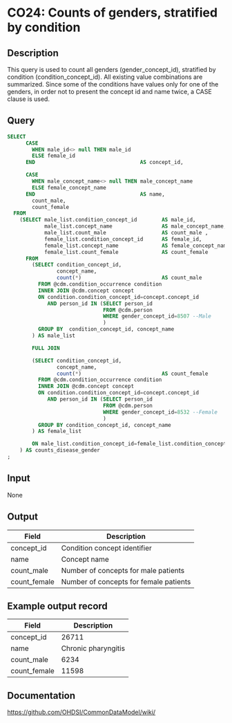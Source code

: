 <!---
Group:condition occurrence
Name:CO24 Counts of genders, stratified by condition
Author:Patrick Ryan
CDM Version: 5.3
-->

# CO24: Counts of genders, stratified by condition

## Description
This query is used to count all genders (gender_concept_id), stratified by condition (condition_concept_id). All existing value combinations are summarized. Since some of the conditions have values only for one of the genders, in order not to present the concept id and name twice, a CASE clause is used.

## Query
```sql
SELECT
      CASE
        WHEN male_id<> null THEN male_id
        ELSE female_id
      END                                  AS concept_id,

      CASE
        WHEN male_concept_name<> null THEN male_concept_name
        ELSE female_concept_name
      END                                  AS name,
        count_male,
        count_female
  FROM
    (SELECT male_list.condition_concept_id        AS male_id,
            male_list.concept_name                AS male_concept_name,
            male_list.count_male                  AS count_male ,
            female_list.condition_concept_id      AS female_id,
            female_list.concept_name              AS female_concept_name,
            female_list.count_female              AS count_female
      FROM
        (SELECT condition_concept_id,
                concept_name,
                count(*)                          AS count_male
          FROM @cdm.condition_occurrence condition
          INNER JOIN @cdm.concept concept
          ON condition.condition_concept_id=concept.concept_id
             AND person_id IN (SELECT person_id
                               FROM @cdm.person
                               WHERE gender_concept_id=8507 --Male
                               )
          GROUP BY  condition_concept_id, concept_name
        ) AS male_list

        FULL JOIN

        (SELECT condition_concept_id,
                concept_name,
                count(*)                          AS count_female
          FROM @cdm.condition_occurrence condition
          INNER JOIN @cdm.concept concept
          ON condition.condition_concept_id=concept.concept_id
             AND person_id IN (SELECT person_id
                               FROM @cdm.person
                               WHERE gender_concept_id=8532 --Female
                               )
          GROUP BY condition_concept_id, concept_name
        ) AS female_list

        ON male_list.condition_concept_id=female_list.condition_concept_id
    ) AS counts_disease_gender
;
```

## Input

None

## Output

| Field |  Description |
| --- | --- |
| concept_id | Condition concept identifier |
| name | Concept name |
| count_male | Number of concepts for male patients |
| count_female | Number of concepts for female patients |

## Example output record

|  Field |  Description |
| --- | --- |
| concept_id | 26711 |
| name | Chronic pharyngitis |
| count_male | 6234 |
| count_female | 11598 |


## Documentation
https://github.com/OHDSI/CommonDataModel/wiki/
